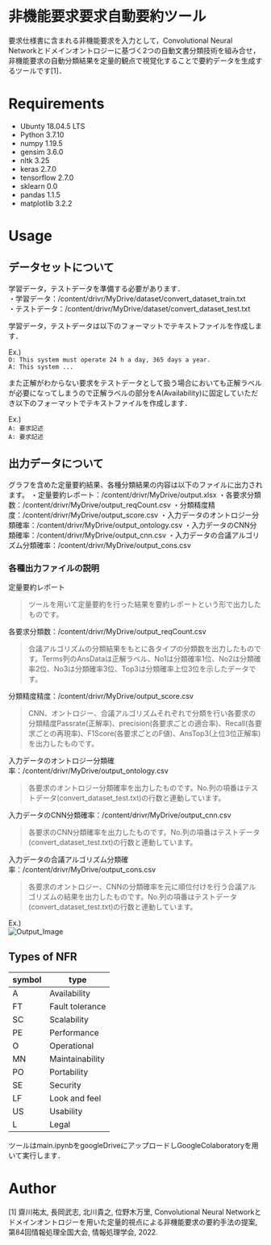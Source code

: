# 非機能要求要求自動要約ツール
 
要求仕様書に含まれる非機能要求を入力として，Convolutional Neural Networkとドメインオントロジーに基づく2つの⾃動⽂書分類技術を組み合せ，⾮機能要求の⾃動分類結果を定量的観点で視覚化することで要約データを⽣成するツールです[1]．

# Requirements
 
* Ubunty 18.04.5 LTS
* Python 3.7.10
* numpy 1.19.5
* gensim 3.6.0
* nltk 3.25
* keras 2.7.0
* tensorflow 2.7.0
* sklearn 0.0
* pandas 1.1.5
* matplotlib 3.2.2

# Usage

## データセットについて
学習データ，テストデータを準備する必要があります．  
・学習データ：/content/drivr/MyDrive/dataset/convert_dataset_train.txt  
・テストデータ：/content/drivr/MyDrive/dataset/convert_dataset_test.txt  

学習データ，テストデータは以下のフォーマットでテキストファイルを作成します．

Ex.)  
```O: This system must operate 24 h a day, 365 days a year.```  
```A: This system ...```  

また正解がわからない要求をテストデータとして扱う場合においても正解ラベルが必要になってしまうので正解ラベルの部分をA(Availability)に固定していただき以下のフォーマットでテキストファイルを作成します．

Ex.)  
```A: 要求記述```  
```A: 要求記述``` 

## 出力データについて
グラフを含めた定量要約結果、各種分類結果の内容は以下のファイルに出力されます。
・定量要約レポート：/content/drivr/MyDrive/output.xlsx
・各要求分類数：/content/drivr/MyDrive/output_reqCount.csv
・分類精度精度：/content/drivr/MyDrive/output_score.csv
・入力データのオントロジー分類確率：/content/drivr/MyDrive/output_ontology.csv
・入力データのCNN分類確率：/content/drivr/MyDrive/output_cnn.csv
・入力データの合議アルゴリズム分類確率：/content/drivr/MyDrive/output_cons.csv

### 各種出力ファイルの説明
定量要約レポート
> ツールを用いて定量要約を行った結果を要約レポートという形で出力したものです。

各要求分類数：/content/drivr/MyDrive/output_reqCount.csv 
> 合議アルゴリズムの分類結果をもとに各タイプの分類数を出力したものです。Terms列のAnsDataは正解ラベル、No1は分類確率1位、No2は分類確率2位、No3は分類確率3位、Top3は分類確率上位3位を示したデータです。

分類精度精度：/content/drivr/MyDrive/output_score.csv 
> CNN、オントロジー、合議アルゴリズムそれぞれで分類を行い各要求の分類精度Passrate(正解率)、precision(各要求ごとの適合率)、Recall(各要求ごとの再現率)、F1Score(各要求ごとのF値)、AnsTop3(上位3位正解率)を出力したものです。

入力データのオントロジー分類確率：/content/drivr/MyDrive/output_ontology.csv 
> 各要求のオントロジー分類確率を出力したものです。No.列の項番はテストデータ(convert_dataset_test.txt)の行数と連動しています。

入力データのCNN分類確率：/content/drivr/MyDrive/output_cnn.csv 
> 各要求のCNN分類確率を出力したものです。No.列の項番はテストデータ(convert_dataset_test.txt)の行数と連動しています。

入力データの合議アルゴリズム分類確率：/content/drivr/MyDrive/output_cons.csv
> 各要求のオントロジー、CNNの分類確率を元に順位付けを行う合議アルゴリズムの結果を出力したものです。No.列の項番はテストデータ(convert_dataset_test.txt)の行数と連動しています。

Ex.)  
![Output_Image](images/output_image.PNG)


## Types of NFR 
|  symbol  |  type  |
| ---- | ---- |
|  A  |  Availability  |
|  FT  |  Fault tolerance  |
|  SC  |  Scalability  |
|  PE  |  Performance  |
|  O  |  Operational  |
|  MN  |  Maintainability  |
|  PO  |  Portability  |
|  SE  |  Security  |
|  LF  |  Look and feel  |
|  US  |  Usability  |
|  L  |  Legal  |

ツールはmain.ipynbをgoogleDriveにアップロードしGoogleColaboratoryを用いて実行します．

# Author

[1] 齋川祐太, 長岡武志, 北川貴之, 位野木万里, Convolutional Neural Networkとドメインオントロジーを用いた定量的視点による非機能要求の要約手法の提案, 第84回情報処理全国大会, 情報処理学会, 2022.